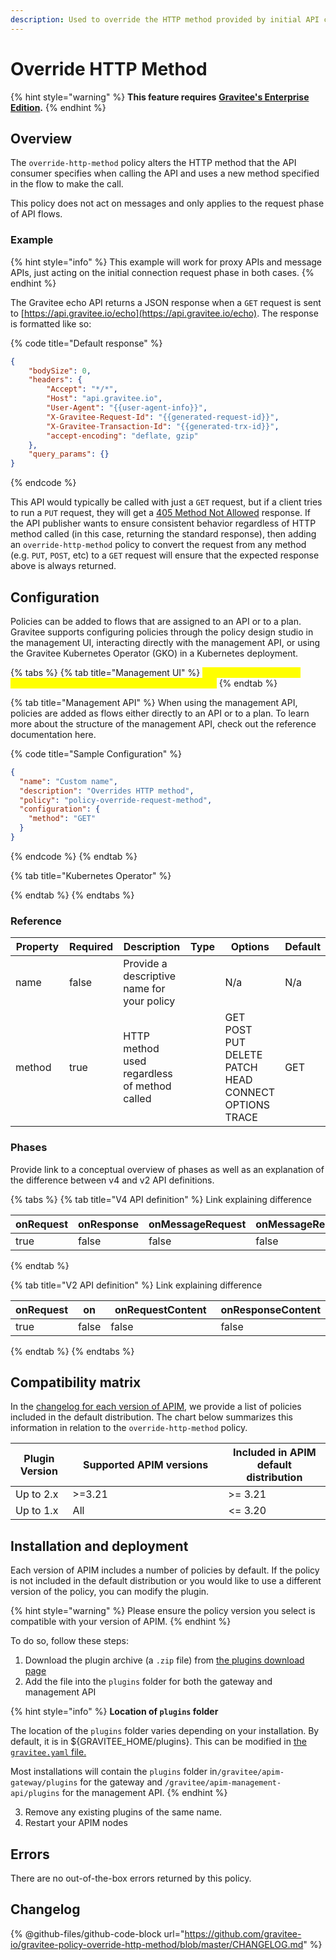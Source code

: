```yaml
---
description: Used to override the HTTP method provided by initial API consumer
---
```


# Override HTTP Method

{% hint style="warning" %}
**This feature requires** [**Gravitee's Enterprise Edition**](../../../overview/introduction-to-gravitee-api-management-apim/ee-vs-oss.md)**.**
{% endhint %}

## Overview

The `override-http-method` policy alters the HTTP method that the API consumer specifies when calling the API and uses a new method specified in the flow to make the call.

This policy does not act on messages and only applies to the request phase of API flows.

### Example

{% hint style="info" %}
This example will work for proxy APIs and message APIs, just acting on the initial connection request phase in both cases.
{% endhint %}

The Gravitee echo API returns a JSON response when a `GET` request is sent to [https://api.gravitee.io/echo](https://api.gravitee.io/echo). The response is formatted like so:

{% code title="Default response" %}
```json
{
    "bodySize": 0,
    "headers": {
        "Accept": "*/*",
        "Host": "api.gravitee.io",
        "User-Agent": "{{user-agent-info}}",
        "X-Gravitee-Request-Id": "{{generated-request-id}}",
        "X-Gravitee-Transaction-Id": "{{generated-trx-id}}",
        "accept-encoding": "deflate, gzip"
    },
    "query_params": {}
}
```
{% endcode %}

This API would typically be called with just a `GET` request, but if a client tries to run a `PUT` request, they will get a [405 Method Not Allowed](https://developer.mozilla.org/en-US/docs/Web/HTTP/Status/405) response. If the API publisher wants to ensure consistent behavior regardless of HTTP method called (in this case, returning the standard response), then adding an `override-http-method` policy to convert the request from any method (e.g. `PUT`, `POST`, etc) to a `GET` request will ensure that the expected response above is always returned.

## Configuration

Policies can be added to flows that are assigned to an API or to a plan. Gravitee supports configuring policies through the policy design studio in the management UI, interacting directly with the management API, or using the Gravitee Kubernetes Operator (GKO) in a Kubernetes deployment.

{% tabs %}
{% tab title="Management UI" %}
<mark style="color:yellow;">We should wait to make these once the v4 policy design studio is finalized</mark>
{% endtab %}

{% tab title="Management API" %}
When using the management API, policies are added as flows either directly to an API or to a  plan. To learn more about the structure of the management API, check out the reference documentation here.

{% code title="Sample Configuration" %}
```json
{
  "name": "Custom name",
  "description": "Overrides HTTP method",
  "policy": "policy-override-request-method",
  "configuration": {
    "method": "GET"
  }
}
```
{% endcode %}
{% endtab %}

{% tab title="Kubernetes Operator" %}

{% endtab %}
{% endtabs %}

### Reference

<table data-full-width="false"><thead><tr><th width="157">Property</th><th width="101" data-type="checkbox">Required</th><th width="155">Description</th><th width="100" data-type="select">Type</th><th>Options</th><th>Default</th></tr></thead><tbody><tr><td>name</td><td>false</td><td>Provide a descriptive name for your policy</td><td></td><td>N/a</td><td>N/a</td></tr><tr><td>method</td><td>true</td><td>HTTP method used regardless of method called</td><td></td><td>GET<br>POST<br>PUT<br>DELETE<br>PATCH<br>HEAD<br>CONNECT<br>OPTIONS<br>TRACE</td><td>GET</td></tr></tbody></table>

### Phases

Provide link to a conceptual overview of phases as well as an explanation of the difference between v4 and v2 API definitions.

{% tabs %}
{% tab title="V4 API definition" %}
Link explaining difference

<table data-full-width="false"><thead><tr><th width="138" data-type="checkbox">onRequest</th><th width="152" data-type="checkbox">onResponse</th><th data-type="checkbox">onMessageRequest</th><th data-type="checkbox">onMessageResponse</th></tr></thead><tbody><tr><td>true</td><td>false</td><td>false</td><td>false</td></tr></tbody></table>
{% endtab %}

{% tab title="V2 API definition" %}
Link explaining difference

<table><thead><tr><th data-type="checkbox">onRequest</th><th data-type="checkbox">on </th><th width="197" data-type="checkbox">onRequestContent</th><th data-type="checkbox">onResponseContent</th></tr></thead><tbody><tr><td>true</td><td>false</td><td>false</td><td>false</td></tr></tbody></table>
{% endtab %}
{% endtabs %}

## Compatibility matrix

In the [changelog for each version of APIM](../../../releases-and-changelog/changelog/), we provide a list of policies included in the default distribution. The chart below summarizes this information in relation to the `override-http-method` policy.

<table data-full-width="false"><thead><tr><th>Plugin Version</th><th width="233">Supported APIM versions</th><th>Included in APIM default distribution</th></tr></thead><tbody><tr><td>Up to 2.x</td><td>>=3.21</td><td>>= 3.21</td></tr><tr><td>Up to 1.x</td><td>All</td><td>&#x3C;= 3.20</td></tr></tbody></table>

## Installation and deployment

Each version of APIM includes a number of policies by default. If the policy is not included in the default distribution or you would like to use a different version of the policy, you can modify the plugin.

{% hint style="warning" %}
Please ensure the policy version you select is compatible with your version of APIM.
{% endhint %}

To do so, follow these steps:

1. Download the plugin archive (a `.zip` file) from [the plugins download page](https://download.gravitee.io/#graviteeio-apim/plugins/)
2. Add the file into the `plugins` folder for both the gateway and management API

{% hint style="info" %}
**Location of `plugins` folder**

The location of the `plugins` folder varies depending on your installation. By default, it is in ${GRAVITEE\_HOME/plugins}. This can be modified in [the `gravitee.yaml` file.](../../../getting-started/configuration/the-gravitee-api-gateway/environment-variables-system-properties-and-the-gravitee.yaml-file.md#configure-the-plugins-repository)

Most installations will contain the `plugins` folder in`/gravitee/apim-gateway/plugins` for the gateway and `/gravitee/apim-management-api/plugins` for the management API.
{% endhint %}

3. Remove any existing plugins of the same name.&#x20;
4. Restart your APIM nodes

## Errors

There are no out-of-the-box errors returned by this policy.

## Changelog

{% @github-files/github-code-block url="https://github.com/gravitee-io/gravitee-policy-override-http-method/blob/master/CHANGELOG.md" %}

